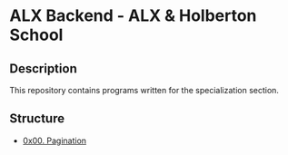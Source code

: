 # ALX Backend - ALX & Holberton School

## Description
This repository contains programs written for the specialization section.


## Structure


* [0x00. Pagination](./0x00-pagination/)